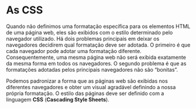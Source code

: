 # As CSS

Quando não definimos uma formatação específica para os elementos HTML de uma página web, eles são exibidos com o estilo determinado pelo navegador utilizado. Há dois problemas principais em deixar os navegadores decidirem qual formatação deve ser adotada. O primeiro é que cada navegador pode adotar uma formatação diferente. Consequentemente, uma mesma página web não será exibida exatamente da mesma forma em todos os navegadores. O segundo problema é que as formatações adotadas pelos principais navegadores não são “bonitas”.

Podemos padronizar a forma que as páginas web são exibidas nos diferentes navegadores e obter um visual agradável definindo a nossa própria formatação. O estilo das páginas deve ser definido com a linguagem **CSS** (**Cascading Style Sheets**).